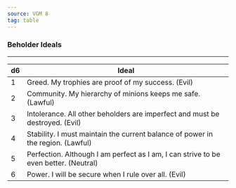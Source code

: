 ```yaml
---
source: VGM 8
tag: table
---
```


### Beholder Ideals
---
|d6|Ideal|
|----|------------|
|1|Greed. My trophies are proof of my success. (Evil)|
|2|Community. My hierarchy of minions keeps me safe. (Lawful)|
|3|Intolerance. All other beholders are imperfect and must be destroyed. (Evil)|
|4|Stability. I must maintain the current balance of power in the region. (Lawful)|
|5|Perfection. Although I am perfect as I am, I can strive to be even better. (Neutral)|
|6|Power. I will be secure when I rule over all. (Evil)|

